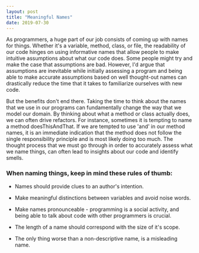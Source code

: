 ```yaml
---
layout: post
title: "Meaningful Names"
date: 2019-07-30
---
```


As programmers, a huge part of our job consists of coming up with names for things.
Whether it's a variable, method, class, or file, the readability of our code hinges
on using informative names that allow people to make intuitive assumptions about what
our code does. Some people might try and make the case that assumptions are bad.
However, I'd argue that assumptions are inevitable while initially assessing a program and
being able to make accurate assumptions based on well thought-out names can drastically
reduce the time that it takes to familiarize ourselves with new code.

But the benefits don't end there. Taking the time to think about the names that we use in our programs
can fundamentally change the way that we model our domain. By thinking about what a method or class
actually does, we can often drive refactors. For instance, sometimes it is tempting to name a method
doesThisAndThat. If we are tempted to use 'and' in our method names, it is an immediate indication
that the method does not follow the single responsibility principle and is most likely doing too much.
The thought process that we must go through in order to accurately assess what we name things, can
often lead to insights about our code and identify smells.

### When naming things, keep in mind these rules of thumb:

- Names should provide clues to an author's intention.

- Make meaningful distinctions between variables and avoid noise words.

- Make names pronounceable - programming is a social activity, and being able to talk
about code with other programmers is crucial.

- The length of a name should correspond with the size of it's scope.

- The only thing worse than a non-descriptive name, is a misleading name.
